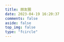 ```yaml
---
title: 朋友圈
date: 2023-04-19 16:20:37
comments: false
aside: false
top_img: false
type: "fcircle"
---
```

